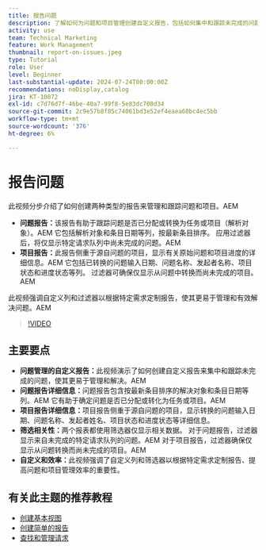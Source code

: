 ```yaml
---
title: 报告问题
description: 了解如何为问题和项目管理创建自定义报告，包括如何集中和跟踪未完成的问题、自定义列和筛选器以及优化项目和问题管理。
activity: use
team: Technical Marketing
feature: Work Management
thumbnail: report-on-issues.jpeg
type: Tutorial
role: User
level: Beginner
last-substantial-update: 2024-07-24T00:00:00Z
recommendations: noDisplay,catalog
jira: KT-10072
exl-id: c7d76d7f-46be-40a7-99f8-5e83dc708d34
source-git-commit: 2c9e57b8f85c74061bd3e52ef4eaea60bc4ec5bb
workflow-type: tm+mt
source-wordcount: '376'
ht-degree: 6%

---
```


# 报告问题

此视频分步介绍了如何创建两种类型的报告来管理和跟踪问题和项目。&#x200B;AEM

* **问题报告：**&#x200B;该报告有助于跟踪问题是否已分配或转换为任务或项目（解析对象）。&#x200B;AEM 它包括解析对象和条目日期等列，按最新条目排序。 应用过滤器后，将仅显示特定请求队列中尚未完成的问题。&#x200B;AEM
* **项目报告：**&#x200B;此报告侧重于源自问题的项目，显示有关原始问题和项目进度的详细信息。&#x200B;AEM 它包括已转换的问题输入日期、问题名称、发起者名称、项目状态和进度状态等列。 过滤器可确保仅显示从问题中转换而尚未完成的项目。&#x200B;AEM

此视频强调自定义列和过滤器以根据特定需求定制报告，使其更易于管理和有效解决问题。&#x200B;AEM


>[!VIDEO](https://video.tv.adobe.com/v/3432002/?quality=12&learn=on&enablevpops)

## 主要要点

* **问题管理的自定义报告：**&#x200B;此视频演示了如何创建自定义报告来集中和跟踪未完成的问题，使其更易于管理和解决。&#x200B;AEM
* **问题报告详细信息：**&#x200B;问题报告包含按最新条目排序的解决对象和条目日期等列。&#x200B;AEM 它有助于确定问题是否已分配或转化为任务或项目。&#x200B;AEM
* **项目报告详细信息：**&#x200B;项目报告侧重于源自问题的项目，显示转换的问题输入日期、问题名称、发起者姓名、项目状态和进度状态等详细信息。
* **筛选相关性：**&#x200B;两个报表都使用筛选器仅显示相关数据。 对于问题报告，过滤器显示来自未完成的特定请求队列的问题。&#x200B;AEM 对于项目报告，过滤器确保仅显示从问题转换而尚未完成的项目。&#x200B;AEM
* **自定义和效率：**&#x200B;此视频强调了自定义列和筛选器以根据特定需求定制报告、提高问题和项目管理效率的重要性。


## 有关此主题的推荐教程

* [创建基本视图](/help/reporting/basic-reporting/create-a-basic-view.md)
* [创建简单的报告](/help/reporting/basic-reporting/create-a-simple-report.md)
* [查找和管理请求](/help/manage-work/issues-requests/find-requests.md)

